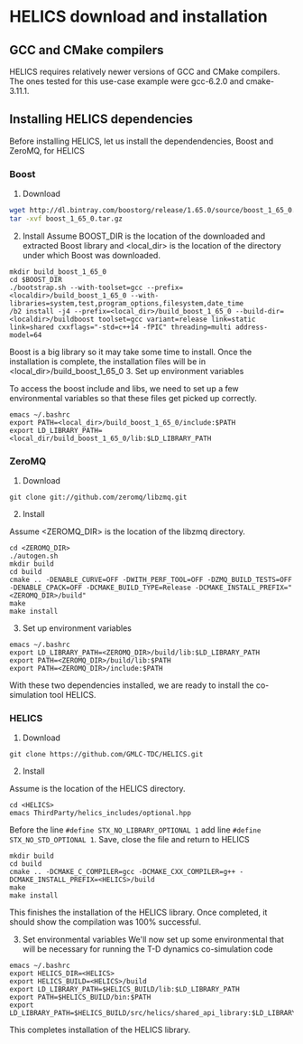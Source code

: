 # HELICS download and installation
## GCC and CMake compilers
HELICS requires relatively newer versions of GCC and CMake compilers. The ones tested for this use-case example were gcc-6.2.0 and cmake-3.11.1.

## Installing HELICS dependencies

Before installing HELICS, let us install the dependendencies, Boost and ZeroMQ, for HELICS 

### Boost
1. Download

``` bash
wget http://dl.bintray.com/boostorg/release/1.65.0/source/boost_1_65_0.tar.gz
tar -xvf boost_1_65_0.tar.gz
```

2. Install
Assume BOOST_DIR is the location of the downloaded and extracted Boost library and <local_dir> is the location of the directory under which Boost was downloaded.
```  
mkdir build_boost_1_65_0
cd $BOOST_DIR
./bootstrap.sh --with-toolset=gcc --prefix=<localdir>/build_boost_1_65_0 --with-libraries=system,test,program_options,filesystem,date_time
/b2 install -j4 --prefix=<local_dir>/build_boost_1_65_0 --build-dir=<localdir>/buildboost toolset=gcc variant=release link=static link=shared cxxflags="-std=c++14 -fPIC" threading=multi address-model=64
```

Boost is a big library so it may take some time to install. Once the installation is complete, the installation files will be in <local_dir>/build_boost_1_65_0
3. Set up environment variables

To access the boost include and libs, we need to set up a few environmental variables so that these files get picked up correctly.

```
emacs ~/.bashrc
export PATH=<local_dir>/build_boost_1_65_0/include:$PATH
export LD_LIBRARY_PATH=<local_dir/build_boost_1_65_0/lib:$LD_LIBRARY_PATH
```
### ZeroMQ

1. Download

```
git clone git://github.com/zeromq/libzmq.git
```

2. Install

Assume <ZEROMQ_DIR> is the location of the libzmq directory.

```
cd <ZEROMQ_DIR>
./autogen.sh
mkdir build
cd build
cmake .. -DENABLE_CURVE=OFF -DWITH_PERF_TOOL=OFF -DZMQ_BUILD_TESTS=OFF -DENABLE_CPACK=OFF -DCMAKE_BUILD_TYPE=Release -DCMAKE_INSTALL_PREFIX="<ZEROMQ_DIR>/build"
make
make install
```

3. Set up environment variables
```
emacs ~/.bashrc
export LD_LIBRARY_PATH=<ZEROMQ_DIR>/build/lib:$LD_LIBRARY_PATH
export PATH=<ZEROMQ_DIR>/build/lib:$PATH
export PATH=<ZEROMQ_DIR>/include:$PATH
```

With these two dependencies installed, we are ready to install the co-simulation tool HELICS.

### HELICS
1. Download

```
git clone https://github.com/GMLC-TDC/HELICS.git
```

2. Install

Assume <HELICS> is the location of the HELICS directory.
```
cd <HELICS>
emacs ThirdParty/helics_includes/optional.hpp
```
Before the line ```#define STX_NO_LIBRARY_OPTIONAL 1``` add line ```#define STX_NO_STD_OPTIONAL 1```. Save, close the file and return to HELICS
```
mkdir build
cd build
cmake .. -DCMAKE_C_COMPILER=gcc -DCMAKE_CXX_COMPILER=g++ -DCMAKE_INSTALL_PREFIX=<HELICS>/build
make
make install
```
This finishes the installation of the HELICS library. Once completed, it should show the compilation was 100% successful.

3. Set environmental variables
We'll now set up some environmental that will be necessary for running the T-D dynamics co-simulation code
```
emacs ~/.bashrc
export HELICS_DIR=<HELICS>
export HELICS_BUILD=<HELICS>/build
export LD_LIBRARY_PATH=$HELICS_BUILD/lib:$LD_LIBRARY_PATH
export PATH=$HELICS_BUILD/bin:$PATH
export LD_LIBRARY_PATH=$HELICS_BUILD/src/helics/shared_api_library:$LD_LIBRARY_PATH
```

This completes installation of the HELICS library.


